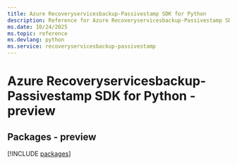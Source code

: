 ```yaml
---
title: Azure Recoveryservicesbackup-Passivestamp SDK for Python
description: Reference for Azure Recoveryservicesbackup-Passivestamp SDK for Python
ms.date: 10/24/2025
ms.topic: reference
ms.devlang: python
ms.service: recoveryservicesbackup-passivestamp
---
```

# Azure Recoveryservicesbackup-Passivestamp SDK for Python - preview
## Packages - preview
[!INCLUDE [packages](recoveryservicesbackup-passivestamp-index.md)]